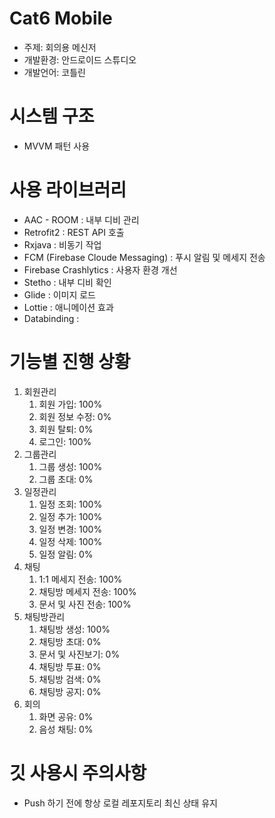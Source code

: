 # Cat6 Mobile
- 주제: 회의용 메신저
- 개발환경: 안드로이드 스튜디오
- 개발언어: 코틀린

# 시스템 구조
- MVVM 패턴 사용

# 사용 라이브러리
- AAC - ROOM : 내부 디비 관리
- Retrofit2 : REST API 호출
- Rxjava : 비동기 작업
- FCM (Firebase Cloude Messaging) : 푸시 알림 및 메세지 전송
- Firebase Crashlytics : 사용자 환경 개선
- Stetho : 내부 디비 확인
- Glide : 이미지 로드
- Lottie : 애니메이션 효과
- Databinding : 


# 기능별 진행 상황
1. 회원관리
    1. 회원 가입: 100%
    1. 회원 정보 수정: 0%
    1. 회원 탈퇴: 0%
    1. 로그인: 100%
1. 그룹관리
    1. 그룹 생성: 100%
    1. 그룹 초대: 0%
1. 일정관리
    1. 일정 조회: 100%
    1. 일정 추가: 100%
    1. 일정 변경: 100%
    1. 일정 삭제: 100%
    1. 일정 알림: 0%
1. 채팅
    1. 1:1 메세지 전송: 100%
    1. 채팅방 메세지 전송: 100%
    1. 문서 및 사진 전송: 100%
1. 채팅방관리
    1. 채팅방 생성: 100%
    1. 채팅방 초대: 0%
    1. 문서 및 사진보기: 0%
    1. 채팅방 투표: 0%
    1. 채팅방 검색: 0%
    1. 채팅방 공지: 0%
1. 회의
    1. 화면 공유: 0%
    1. 음성 채팅: 0%
    
# 깃 사용시 주의사항
- Push 하기 전에 항상 로컬 레포지토리 최신 상태 유지
